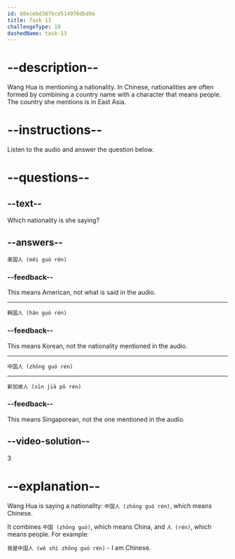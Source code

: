 ```yaml
---
id: 68ecebd387bcd514976dbd9a
title: Task 13
challengeType: 19
dashedName: task-13
---
```


<!-- (Audio) Wang Hua: 中国人 (zhōng guó rén) -->

# --description--

Wang Hua is mentioning a nationality. In Chinese, nationalities are often formed by combining a country name with a character that means people. The country she mentions is in East Asia.

# --instructions--

Listen to the audio and answer the question below.

# --questions--

## --text--

Which nationality is she saying?

## --answers--

`美国人 (měi guó rén)`

### --feedback--

This means American, not what is said in the audio.

---

`韩国人 (hán guó rén)`

### --feedback--

This means Korean, not the nationality mentioned in the audio.

---

`中国人 (zhōng guó rén)`

---

`新加坡人 (xīn jiā pō rén)`

### --feedback--

This means Singaporean, not the one mentioned in the audio.

## --video-solution--

3

# --explanation--

Wang Hua is saying a nationality: `中国人 (zhōng guó rén)`, which means Chinese.

It combines `中国 (zhōng guó)`, which means China, and `人 (rén)`, which means people. For example:

`我是中国人 (wǒ shì zhōng guó rén)` - I am Chinese.
